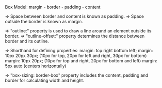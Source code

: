 Box Model:
margin - border - padding - content

=> Space between border and content is known as padding.
=> Space outside the border is known as margin.

=> "outline:" property is used to draw a line around an element outside its border.
=> "outline-offset:" property determines the distance between border and its outline.

=> Shorthand for defining properties:
margin: top right bottom left;
margin: 10px 20px 30px; (10px for top, 20px for left and right, 30px for bottom)
margin: 10px 20px; (10px for top and right, 20px for bottom and left)
margin: 5px auto (centers horizontally)

=> "box-sizing: border-box" property includes the content, padding and border for calculating width and height.
